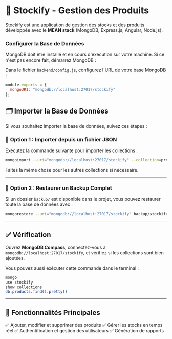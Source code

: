 # 📌 Stockify - Gestion des Produits

Stockify est une application de gestion des stocks et des produits développée avec le **MEAN stack** (MongoDB, Express.js, Angular, Node.js).


### Configurer la Base de Données  
MongoDB doit être installé et en cours d'exécution sur votre machine. Si ce n'est pas encore fait, démarrez MongoDB :

Dans le fichier `backend/config.js`, configurez l'URL de votre base MongoDB :

```javascript
module.exports = {
  mongoURI: "mongodb://localhost:27017/stockify"
};
```

## 🗂 Importer la Base de Données

Si vous souhaitez importer la base de données, suivez ces étapes :

### 🔹 **Option 1 : Importer depuis un fichier JSON**
Exécutez la commande suivante pour importer les collections :

```bash
mongoimport --uri="mongodb://localhost:27017/stockify" --collection=products --file=db_backup/products.json --jsonArray
```

Faites la même chose pour les autres collections si nécessaire.

---

### 🔹 **Option 2 : Restaurer un Backup Complet**
Si un dossier `backup/` est disponible dans le projet, vous pouvez restaurer toute la base de données avec :

```bash
mongorestore --uri="mongodb://localhost:27017/stockify" backup/stockify
```

---

## ✅ Vérification
Ouvrez **MongoDB Compass**, connectez-vous à `mongodb://localhost:27017/stockify`, et vérifiez si les collections sont bien ajoutées.

Vous pouvez aussi exécuter cette commande dans le terminal :

```bash
mongo
use stockify
show collections
db.products.find().pretty()
```

---

## 🎯 Fonctionnalités Principales
✅ Ajouter, modifier et supprimer des produits
✅ Gérer les stocks en temps réel
✅ Authentification et gestion des utilisateurs
✅ Génération de rapports



